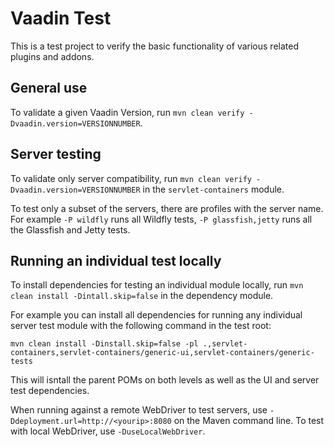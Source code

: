 # Vaadin Test

This is a test project to verify the basic functionality of various related plugins and addons.

## General use

To validate a given Vaadin Version, run `mvn clean verify -Dvaadin.version=VERSIONNUMBER`.

## Server testing

To validate only server compatibility, run `mvn clean verify -Dvaadin.version=VERSIONNUMBER` in the `servlet-containers` module.

To test only a subset of the servers, there are profiles with the server name. For example `-P wildfly` runs all Wildfly tests, `-P glassfish,jetty` runs all the Glassfish and Jetty tests.

## Running an individual test locally

To install dependencies for testing an individual module locally, run `mvn clean install -Dintall.skip=false` in the dependency module.

For example you can install all dependencies for running any individual server test module with the following command in the test root:
```
mvn clean install -Dinstall.skip=false -pl .,servlet-containers,servlet-containers/generic-ui,servlet-containers/generic-tests
```

This will isntall the parent POMs on both levels as well as the UI and server test dependencies.

When running against a remote WebDriver to test servers, use `-Ddeployment.url=http://<yourip>:8080` on the Maven command line. To test with local WebDriver, use `-DuseLocalWebDriver`.
